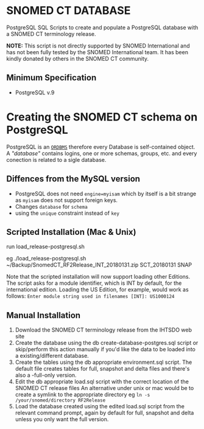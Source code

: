 # SNOMED CT DATABASE

PostgreSQL SQL Scripts to create and populate a PostgreSQL database with a SNOMED CT terminology release.

**NOTE:** This script is not directly supported by SNOMED International and has not been fully tested by the SNOMED International team. It has been kindly donated by others in the SNOMED CT community.

## Minimum Specification

- PostgreSQL v.9

# Creating the SNOMED CT schema on PostgreSQL

PostgreSQL is an [`ORDBMS`](http://en.wikipedia.org/wiki/ORDBMS) therefore every Database is self-contained object. A _"database"_ contains logins, one or more schemas, groups, etc. and every conection is related to a sigle database.

## Diffences from the MySQL version

- PostgreSQL does not need `engine=myisam` which by itself is a bit strange as `myisam` does not support foreign keys.
- Changes `database` for `schema`
- using the `unique` constraint instead of `key`

## Scripted Installation (Mac & Unix)

run load_release-postgresql.sh

<rf2 archive="" location="">
  <schemaname>
  <loadtype -="" delta|snap|full|all="">
</loadtype>
</schemaname>
</rf2>

eg ./load_release-postgresql.sh ~/Backup/SnomedCT_RF2Release_INT_20180131.zip SCT_20180131 SNAP

Note that the scripted installation will now support loading other Editions. The script asks for a module identifier, which is INT by default, for the international edition. Loading the US Edition, for example, would work as follows: `Enter module string used in filenames [INT]: US1000124`

## Manual Installation

1. Download the SNOMED CT terminology release from the IHTSDO web site
2. Create the database using the db create-database-postgres.sql script or skip/perform this action manually if you'd like the data to be loaded into a existing/different database.
3. Create the tables using the db appropriate environment.sql script. The default file creates tables for full, snapshot and delta files and there's also a -full-only version.
4. Edit the db appropriate load.sql script with the correct location of the SNOMED CT release files An alternative under unix or mac would be to create a symlink to the appropriate directory eg `ln -s /your/snomed/directory RF2Release`
5. Load the database created using the edited load.sql script from the relevant command prompt, again by default for full, snapshot and delta unless you only want the full version.

